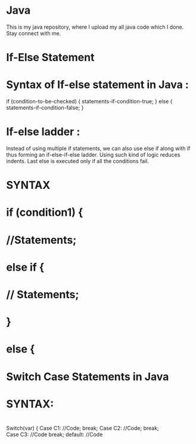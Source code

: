 # Java
This is my java repository, where I upload my all java code which I done. Stay connect with me.

# If-Else Statement
# Syntax of If-else statement in Java :
if (condition-to-be-checked) {
	statements-if-condition-true;
}
else {
	statements-if-condition-false;
} 
# If-else ladder : 
Instead of using multiple if statements, we can also use else if along with if thus forming an if-else-if-else ladder.
Using such kind of logic reduces indents.
Last else is executed only if all the conditions fail.
# SYNTAX
 # if (condition1) {
# 
 #           //Statements;
# else if {
# 
#            // Statements;

# }

# else {

# Switch Case Statements in Java
# SYNTAX:
#
  Switch(var) {
 	Case C1:
 		//Code;	
 		break;
 	Case C2:
 		//Code;
 		break;	
 	Case C3:
		//Code
		break;
	default:
		//Code

 
